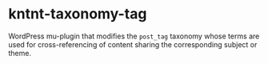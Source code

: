 # kntnt-taxonomy-tag
WordPress mu-plugin that modifies the `post_tag` taxonomy whose terms are used for cross-referencing of content sharing the corresponding subject or theme.
